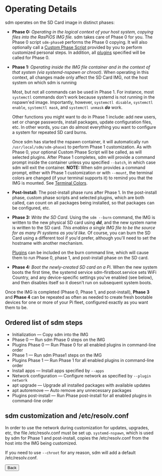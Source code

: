 # Operating Details

sdm operates on the SD Card image in distinct phases:

* **Phase 0:** *Operating in the logical context of your host system, copying files into the RasPiOS IMG file.* sdm takes care of Phase 0 for you. The Phase 0 script `sdm-phase0` performs the Phase 0 copying. It will also optionally call a <a href="Custom-Phase-Script.md">Custom Phase Script</a> provided by you to perform customized personal steps. In addition, all <a href="Plugins.md">plugins</a> specified will be called for Phase 0.

* **Phase 1:** *Operating inside the IMG file container and in the context of that system (via systemd-nspawn or chroot)*. When operating in this context, all changes made only affect the SD Card IMG, not the host system on which sdm is running

    Most, but not all commands can be used in Phase 1. For instance, most `systemctl` commands don't work because systemd is not running in the nspawn'ed image. Importantly, however, `systemctl disable`, `systemctl enable`, `systemctl mask`, and `systemctl unmask` ***do*** work.

    Other functions you might want to do in Phase 1 include: add new users, set or change passwords, install packages, update configuration files, etc. In other words, you can do almost everything you want to configure a system for repeated SD card burns.

    Once sdm has started the nspawn container, it will automatically run `/usr/local/sdm/sdm-phase1` to perform Phase 1 customization. As with Phase 0, your optional Custom Phase Script will be called, as will selected plugins. After Phase 1 completes, sdm will provide a command prompt inside the container unless you specified `--batch`, in which case sdm will exit the container. **NOTE:** When sdm provides a command prompt, either with Phase 1 customization or with `--mount`, the terminal colors are changed (if your terminal supports it) to remind you that the IMG is mounted. See <a href="Terminal-Colors.md">Terminal Colors</a>.

* **Post-Install:** The post-install phase runs after Phase 1. In the post-install phase, custom phase scripts and selected plugins, which are both called, can count on all packages being installed, so that packages can be configured, etc.

* **Phase 3:** *Write the SD Card*. Using the `sdm --burn` command, the IMG is written to the new physical SD card using ***dd***, and the new system name is written to the SD card. *This enables a single IMG file to be the source for as many Pi systems as you'd like.* Of course, you can burn the SD Card using a different tool if you'd prefer, although you'll need to set the hostname with another mechanism.

    <a href="Plugins.md">Plugins</a> can be included on the burn command line, which will cause them to run Phase 0, phase 1, and post-install phase on the SD card.

* **Phase 4:** *Boot the newly-created SD card on a Pi*. When the new system boots the first time, the systemd service sdm-firstboot.service sets WiFi Country, and any device-specific settings you've enabled (see below), and then disables itself so it doesn't run on subsequent system boots.

Once the IMG is completed (Phase 0, Phase 1, and post-install), **Phase 3** and **Phase 4** can be repeated as often as needed to create fresh bootable devices for one or more of your Pi fleet, configured exactly as you want them to be.
<br>
## Ordered list of sdm steps
* Initialization &mdash; Copy sdm into the IMG
* Phase 0 &mdash; Run sdm Phase 0 steps on the IMG
* Plugins Phase 0 &mdash; Run Phase 0 for all enabled plugins in command-line order
* Phase 1 &mdash; Run sdm Phase1 steps on the IMG
* Plugins Phase 1 &mdash; Run Phase 1 for all enabled plugins in command-line order
* Install apps &mdash; Install apps specified by `--apps`
* Network configuration &mdash; Configure network as specified by `--plugin network`
* apt upgrade &mdash; Upgrade all installed packages with available updates
* apt autoremove &mdash; Auto remove any unnecessary packages
* Plugins post-install &mdash; Run Phase post-install for all enabled plugins in command-line order

## sdm customization and /etc/resolv.conf

In order to use the network during customization for updates, upgrades, etc, the file /etc/resolv.conf must be set up. `systemd-nspawn`, which is used by sdm for Phase 1 and post-install, copies the /etc/resolv.conf from the host into the IMG being customized.

If you need to use `--chroot` for any reason, sdm will add a default /etc/resolv.conf.

<form>
<input type="button" value="Back" onclick="history.back()">
</form>
